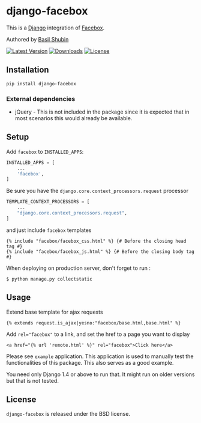 django-facebox
==============

This is a [Django](https://www.djangoproject.com/) integration of [Facebox](http://defunkt.io/facebox/).

Authored by [Basil Shubin](https://github.com/bashu)

[![Latest Version](https://img.shields.io/pypi/v/django-facebox.svg)](https://pypi.python.org/pypi/django-facebox/)
[![Downloads](https://img.shields.io/pypi/dm/django-facebox.svg)](https://pypi.python.org/pypi/django-facebox/)
[![License](https://img.shields.io/github/license/bashu/django-facebox.svg)](https://pypi.python.org/pypi/django-facebox/)

## Installation
```shell
pip install django-facebox
```
### External dependencies

* jQuery - This is not included in the package since it is expected that in most scenarios this would already be available.

## Setup

Add `facebox` to  `INSTALLED_APPS`:
```python
INSTALLED_APPS = [
	...
	'facebox',
]
```
Be sure you have the `django.core.context_processors.request` processor
```python
TEMPLATE_CONTEXT_PROCESSORS = [
	...
	"django.core.context_processors.request",
]
```
and just include `facebox` templates
```html+django
{% include "facebox/facebox_css.html" %} {# Before the closing head tag #}
{% include "facebox/facebox_js.html" %} {# Before the closing body tag #}
```
When deploying on production server, don't forget to run :
```shell
$ python manage.py collectstatic
```
## Usage

Extend base template for ajax requests
```html+django
{% extends request.is_ajax|yesno:"facebox/base.html,base.html" %}
```
Add `rel="facebox"` to a link, and set the href to a page you want to display
```html+django
<a href="{% url 'remote.html' %}" rel="facebox">Click here</a>
```
Please see `example` application. This application is used to manually test the functionalities of this package. This also serves as a good example.

You need only Django 1.4 or above to run that. It might run on older versions but that is not tested.

## License

`django-facebox` is released under the BSD license.
